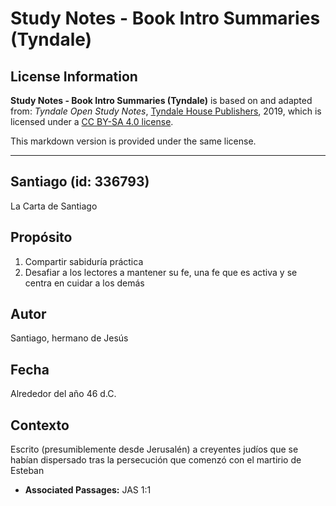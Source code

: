 # Study Notes - Book Intro Summaries (Tyndale)

## License Information

**Study Notes - Book Intro Summaries (Tyndale)** is based on and adapted from: _Tyndale Open Study Notes_, [Tyndale House Publishers](https://tyndaleopenresources.com/), 2019, which is licensed under a [CC BY-SA 4.0 license](https://creativecommons.org/licenses/by-sa/4.0/legalcode.en).

This markdown version is provided under the same license.



--------------------------------

## Santiago (id: 336793)

La Carta de Santiago

Propósito
---------

1. Compartir sabiduría práctica
2. Desafiar a los lectores a mantener su fe, una fe que es activa y se centra en cuidar a los demás

Autor
-----

Santiago, hermano de Jesús

Fecha
-----

Alrededor del año 46 d.C.

Contexto
--------

Escrito (presumiblemente desde Jerusalén) a creyentes judíos que se habían dispersado tras la persecución que comenzó con el martirio de Esteban

* **Associated Passages:** JAS 1:1

